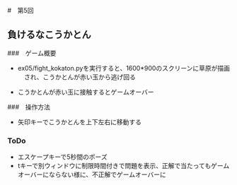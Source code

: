 #　第5回
## 負けるなこうかとん
###　ゲーム概要
- ex05/fight_kokaton.pyを実行すると、1600*900のスクリーンに草原が描画
　され、こうかとんが赤い玉から逃げ回る

- こうかとんが赤い玉に接触するとゲームオーバー

###　操作方法
- 矢印キーでこうかとんを上下左右に移動する

### ToDo
- エスケープキーで5秒間のポーズ
- tキーで別ウィンドウに制限時間付きで問題を表示、正解で当たってもゲーム  オーバーにならない様に、不正解でゲームオーバーに
